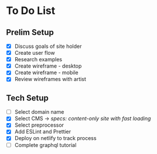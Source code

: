 # To Do List

## Prelim Setup

- [x] Discuss goals of site holder
- [x] Create user flow
- [x] Research examples
- [x] Create wireframe - desktop
- [x] Create wireframe - mobile
- [x] Review wireframes with artist

## Tech Setup

- [ ] Select domain name
- [x] Select CMS -> _specs: content-only site with fast loading_
- [x] Select preprocessor
- [x] Add ESLint and Prettier
- [x] Deploy on netlify to track process
- [ ] Complete graphql tutorial
